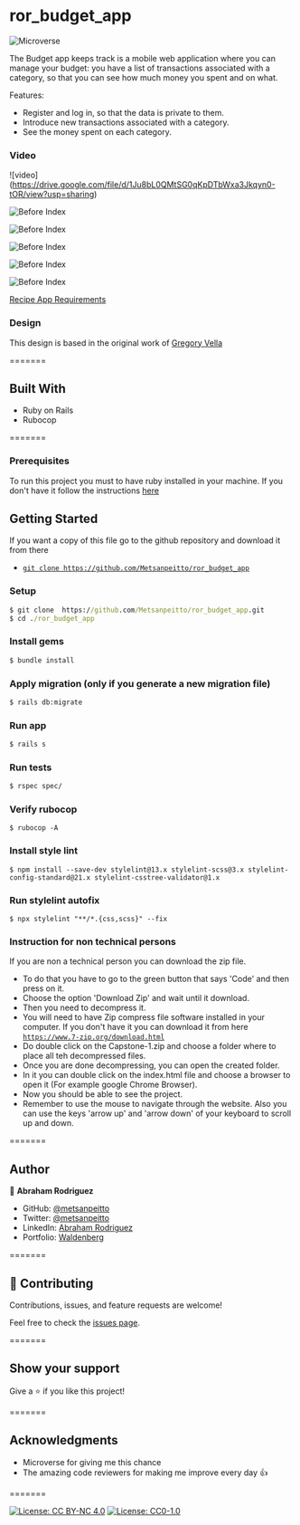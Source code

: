 # ror_budget_app

![Microverse](https://img.shields.io/badge/Microverse-blueviolet)


The Budget app keeps track is a mobile web application where you can manage your budget: you have a list of transactions associated with a category, so that you can see how much money you spent and on what.

Features: 
- Register and log in, so that the data is private to them.
- Introduce new transactions associated with a category.
- See the money spent on each category.


### Video

![video] (https://drive.google.com/file/d/1Ju8bL0QMtSG0qKpDTbWxa3Jkqyn0-tOR/view?usp=sharing)

![Before Index](./screenshots/screen1.png)

![Before Index](./screenshots/signup.png)

![Before Index](./screenshots/spenses.png)

![Before Index](./screenshots/budgets.png)

![Before Index](./screenshots/new_budget.png)

[Recipe App Requirements](https://github.com/microverseinc/curriculum-rails/blob/main/recipe-app/buisness_requirements.md)

### Design

This design is based in the original work of [Gregory Vella](https://www.behance.net/gregoirevella)

=======

## Built With 

- Ruby on Rails
- Rubocop

=======

### Prerequisites

To run this project you must to have ruby installed in your machine. If you don't have it
follow the instructions [here](https://www.ruby-lang.org/en/documentation/installation/)

## Getting Started

If you want a copy of this file go to the github repository and download it from there

- [`git clone https://github.com/Metsanpeitto/ror_budget_app`](https://github.com/Metsanpeitto/ror_budget_app)


### Setup

```cmd
$ git clone  https://github.com/Metsanpeitto/ror_budget_app.git
$ cd ./ror_budget_app
```

### Install gems

```cmd
$ bundle install
```

### Apply migration (only if you generate a new migration file)

```cmd
$ rails db:migrate
```

### Run app

```cmd
$ rails s
```

### Run tests

```cmd
$ rspec spec/
```

### Verify rubocop

```
$ rubocop -A
```

### Install style lint

```
$ npm install --save-dev stylelint@13.x stylelint-scss@3.x stylelint-config-standard@21.x stylelint-csstree-validator@1.x
```

### Run stylelint autofix

```
$ npx stylelint "**/*.{css,scss}" --fix
```

### Instruction for non technical persons

If you are non a technical person you can download the zip file.

- To do that you have to go to the green button that says 'Code' and then press on it.
- Choose the option 'Download Zip' and wait until it download.
- Then you need to decompress it.
- You will need to have Zip compress file software installed in your computer. If you don't have it you can download it from here
  [`https://www.7-zip.org/download.html`](https://www.7-zip.org/download.html)
- Do double click on the Capstone-1.zip and choose a folder where to place all teh decompressed files.
- Once you are done decompressing, you can open the created folder.
- In it you can double click on the index.html file and choose a browser to open it (For example google Chrome Browser).
- Now you should be able to see the project.
- Remember to use the mouse to navigate through the website. Also you can use the keys 'arrow up' and 'arrow down' of your keyboard
  to scroll up and down.

=======

## Author

👤 **Abraham Rodriguez**

- GitHub: [@metsanpeitto](https://github.com/Metsanpeitto)
- Twitter: [@metsanpeitto](https://twitter.com/home)
- LinkedIn: [Abraham Rodriguez](https://www.linkedin.com/in/abraham-rodriguez-3283a319a/)
- Portfolio: [Waldenberg](https://portfolio.waldenberginc.com)

=======

## 🤝 Contributing

Contributions, issues, and feature requests are welcome!

Feel free to check the [issues page](../../issues/).

=======

## Show your support

Give a ⭐️ if you like this project!

=======

## Acknowledgments

- Microverse for giving me this chance
- The amazing code reviewers for making me improve every day :thumbsup:

=======


[![License: CC BY-NC 4.0](https://licensebuttons.net/l/by-nc/4.0/80x15.png)](https://creativecommons.org/licenses/by-nc/4.0/)
[![License: CC0-1.0](https://licensebuttons.net/l/zero/1.0/80x15.png)](http://creativecommons.org/publicdomain/zero/1.0/)


